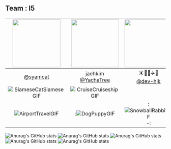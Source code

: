 ## Team : I5
|<img src="https://avatars.githubusercontent.com/u/94904427?v=4" width="150" height="150"/>|<img src="https://avatars.githubusercontent.com/u/73402982?v=4" width="150" height="150"/>|<img src="https://avatars.githubusercontent.com/u/173024446?v=4" width="150" height="150"/>|<img src="https://avatars.githubusercontent.com/u/148692050?v=4" width="150" height="150"/>|<img src="https://avatars.githubusercontent.com/u/173024396?v=4" width="150" height="150"/>|
|:-:|:-:|:-:|:-:|:-:|
|[@syamcat](https://github.com/syamcat)|jaehkim<br/>[@YachaTree](https://github.com/YachaTree)|☀️🚀🍀✈️🐨<br/>[@dev-hjk](https://github.com/dev-hjk)|MungChi<br/>[@JungHyeonmin](https://github.com/JungHyeonmin)|[@gsh118](https://github.com/gsh118)|
|![SiameseCatSiameseGIF](https://github.com/Practice-i5/.github/assets/148692050/24d4e48d-1878-4a81-bf2a-ced547903a93)|![CruiseCruiseshipGIF](https://github.com/Practice-i5/.github/assets/148692050/92fdfbe6-4c4f-4bdf-b7b1-b9882dfad0a5)
|![AirportTravelGIF](https://github.com/Practice-i5/.github/assets/148692050/344b5bd7-8a18-4c72-8085-4906176b6cb3)|:![DogPuppyGIF](https://github.com/Practice-i5/.github/assets/148692050/af73abf5-8bd3-420e-8c8f-345d29314f58)|:![SnowballRabbitGIF](https://github.com/Practice-i5/.github/assets/148692050/35e04dd2-0a7f-42bb-8771-88d8ed5755f8)-:|

![Anurag's GitHub stats](https://github-readme-stats.vercel.app/api?username=syamcat&show_icons=true&theme=radical)
![Anurag's GitHub stats](https://github-readme-stats.vercel.app/api?username=YachaTree&show_icons=true&theme=radical)
![Anurag's GitHub stats](https://github-readme-stats.vercel.app/api?username=dev-hjk&show_icons=true&theme=radical)
![Anurag's GitHub stats](https://github-readme-stats.vercel.app/api?username=JungHyeonmin&show_icons=true&theme=radical)
![Anurag's GitHub stats](https://github-readme-stats.vercel.app/api?username=gsh118&show_icons=true&theme=radical)
